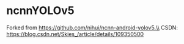# ncnnYOLOv5
Forked from https://github.com/nihui/ncnn-android-yolov5.\\ CSDN: https://blog.csdn.net/Skies_/article/details/109350500
